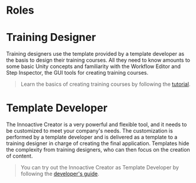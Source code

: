 # Roles

# Training Designer

Training designers use the template provided by a template developer as the basis to design their training courses. All they need to know amounts to some basic Unity concepts and familiarity with the Workflow Editor and Step Inspector, the GUI tools for creating training courses.

> Learn the basics of creating training courses by following the [tutorial](../getting-started/designer.md).

# Template Developer

The Innoactive Creator is a very powerful and flexible tool, and it needs to be customized to meet your company's needs. The customization is performed by a template developer and is delivered as a template to a training designer in charge of creating the final application. Templates hide the complexity from training designers, who can then focus on the creation of content.

> You can try out the Innoactive Creator as Template Developer by following the [developer's guide](../getting-started/developer.md).